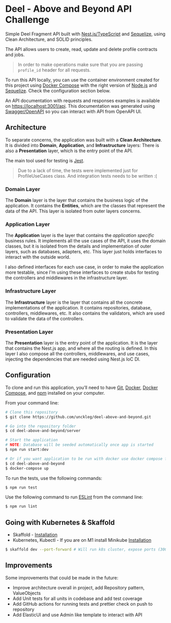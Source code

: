 # Deel - Above and Beyond API Challenge

Simple Deel Fragment API built with [Nest.js/TypeScript](https://nestjs.com/) and [Sequelize](https://sequelize.org/), using Clean Architecture, and SOLID principles.

The API allows users to create, read, update and delete profile contracts and jobs.
>In order to make operations make sure that you are passing ```profile_id``` header for all requests.

To run this API locally, you can use the container environment created for this project using [Docker Compose](https://docs.docker.com/compose/) with the right version of [Node.js](https://nodejs.org/en/) and [Sequelize](https://sequelize.org/). Check the configuration section below.

An API documentation with requests and responses examples is available on [https://localhost:3001/api](https://localhost:3001/api). This documentation was generated using [Swagger/OpenAPI](https://swagger.io/specification/) so you can interact with API from OpenAPI UI.

## Architecture

To separate concerns, the application was built with a **Clean Architecture**. It is divided into **Domain**, **Application**, and **Infrastructure** layers: There is also a **Presentation** layer, which is the entry point of the API.

The main tool used for testing is [Jest](https://facebook.github.io/jest/).

> Due to a lack of time, the tests were implemented just for ProfileUseCases class. And integration tests needs to be written :(
>

### Domain Layer

The **Domain** layer is the layer that contains the business logic of the application. It contains the **Entities**, which are the classes that represent the data of the API. This layer is isolated from outer layers concerns.

### Application Layer

The **Application** layer is the layer that contains the _application specific_ business rules. It implements all the use cases of the API, it uses the domain classes, but it is isolated from the details and implementation of outer layers, such as databases, adapters, etc. This layer just holds interfaces to interact with the outside world.

I also defined interfaces for each use case, in order to make the application more testable, since I'm using these interfaces to create stubs for testing the controllers and middlewares in the infrastructure layer.

### Infrastructure Layer

The **Infrastructure** layer is the layer that contains all the concrete implementations of the application. It contains repositories, database, controllers, middlewares, etc.  It also contains the validators, which are used to validate the data of the controllers.

### Presentation Layer

The **Presentation** layer is the entry point of the application. It is the layer that contains the Nest.js app, and where all the routing is defined. In this layer I also compose all the controllers, middlewares, and use cases, injecting the dependencies that are needed using Nest.js IoC DI.

## Configuration

To clone and run this application, you’ll need to have [Git](https://git-scm.com), [Docker](https://www.docker.com), [Docker Compose](https://docs.docker.com/compose), and [npm](https://www.npmjs.com) installed on your computer.

From your command line:

```bash
# Clone this repository
$ git clone https://github.com/unckleg/deel-above-and-beyond.git

# Go into the repository folder
$ cd deel-above-and-beyond/server

# Start the application 
# NOTE: Database will be seeded automatically once app is started
$ npm run start:dev

# Or if you want application to be run with docker use docker compose from root directory.
$ cd deel-above-and-beyond
$ docker-compose up
```
To run the tests, use the following commands:

```bash
$ npm run test
```

Use the following command to run [ESLint](https://eslint.org) from the command line:

```bash
$ npm run lint
```

## Going with Kubernetes & Skaffold
- Skaffold - [Installation](https://skaffold.dev/docs/install/)
- Kubernetes, Kubectl - If you are on M1 install Minikube [Installation](https://minikube.sigs.k8s.io/docs/start/)

```bash
$ skaffold dev --port-forward # Will run k8s cluster, expose ports (3000 Client, 3001 Server) 
```

## Improvements

Some improvements that could be made in the future:
- Improve architecture overall in project, add Repository pattern, ValueObjects
- Add Unit tests for all units in codebase and add test coverage
- Add GitHub actions for running tests and prettier check on push to repository
- Add ElasticUI and use Admin like template to interact with API
